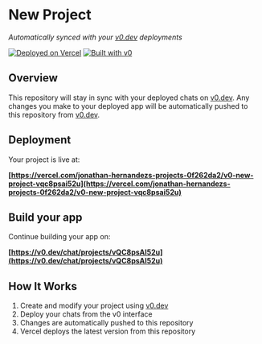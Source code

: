 # New Project

*Automatically synced with your [v0.dev](https://v0.dev) deployments*

[![Deployed on Vercel](https://img.shields.io/badge/Deployed%20on-Vercel-black?style=for-the-badge&logo=vercel)](https://vercel.com/jonathan-hernandezs-projects-0f262da2/v0-new-project-vqc8psai52u)
[![Built with v0](https://img.shields.io/badge/Built%20with-v0.dev-black?style=for-the-badge)](https://v0.dev/chat/projects/vQC8psAI52u)

## Overview

This repository will stay in sync with your deployed chats on [v0.dev](https://v0.dev).
Any changes you make to your deployed app will be automatically pushed to this repository from [v0.dev](https://v0.dev).

## Deployment

Your project is live at:

**[https://vercel.com/jonathan-hernandezs-projects-0f262da2/v0-new-project-vqc8psai52u](https://vercel.com/jonathan-hernandezs-projects-0f262da2/v0-new-project-vqc8psai52u)**

## Build your app

Continue building your app on:

**[https://v0.dev/chat/projects/vQC8psAI52u](https://v0.dev/chat/projects/vQC8psAI52u)**

## How It Works

1. Create and modify your project using [v0.dev](https://v0.dev)
2. Deploy your chats from the v0 interface
3. Changes are automatically pushed to this repository
4. Vercel deploys the latest version from this repository